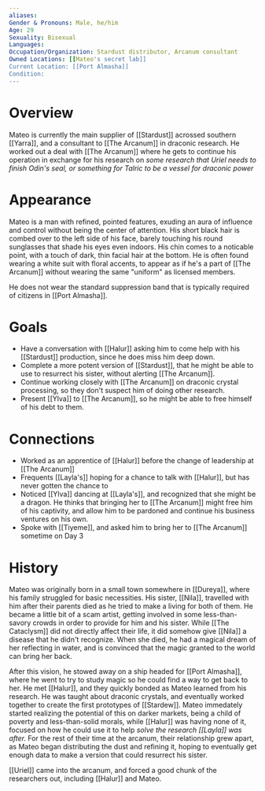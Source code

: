 ```yaml
---
aliases: 
Gender & Pronouns: Male, he/him
Age: 29
Sexuality: Bisexual
Languages: 
Occupation/Organization: Stardust distributor, Arcanum consultant
Owned Locations: [[Mateo's secret lab]]
Current Location: [[Port Almasha]]
Condition:
---
```

# Overview
Mateo is currently the main supplier of [[Stardust]] acrossed southern [[Yarra]], and a consultant to [[The Arcanum]] in draconic research. He worked out a deal with [[The Arcanum]] where he gets to continue his operation in exchange for his research on *some research that Uriel needs to finish Odin's seal, or something for Talric to be a vessel for draconic power*
# Appearance
Mateo is a man with refined, pointed features, exuding an aura of influence and control without being the center of attention. His short black hair is combed over to the left side of his face, barely touching his round sunglasses that shade his eyes even indoors. His chin comes to a noticable point, with a touch of dark, thin facial hair at the bottom. He is often found wearing a white suit with floral accents, to appear as if he's a part of [[The Arcanum]] without wearing the same "uniform" as licensed members.

He does not wear the standard suppression band that is typically required of citizens in [[Port Almasha]].
# Goals
- Have a conversation with [[Halur]] asking him to come help with his [[Stardust]] production, since he does miss him deep down.
- Complete a more potent version of [[Stardust]], that he might be able to use to resurrect his sister, without alerting [[The Arcanum]].
- Continue working closely with [[The Arcanum]] on draconic crystal processing, so they don't suspect him of doing other research.
- Present [[Ylva]] to [[The Arcanum]], so he might be able to free himself of his debt to them.
# Connections
- Worked as an apprentice of [[Halur]] before the change of leadership at [[The Arcanum]]
- Frequents [[Layla's]] hoping for a chance to talk with [[Halur]], but has never gotten the chance to
- Noticed [[Ylva]] dancing at [[Layla's]], and recognized that she might be a dragon. He thinks that bringing her to [[The Arcanum]] might free him of his captivity, and allow him to be pardoned and continue his business ventures on his own. 
- Spoke with [[Tiyeme]], and asked him to bring her to [[The Arcanum]] sometime on Day 3
# History
Mateo was originally born in a small town somewhere in [[Dureya]], where his family struggled for basic necessities. His sister, [[Nila]], travelled with him after their parents died as he tried to make a living for both of them. He became a little bit of a scam artist, getting involved in some less-than-savory crowds in order to provide for him and his sister. While [[The Cataclysm]] did not directly affect their life, it did somehow give [[Nila]] a disease that he didn't recognize. When she died, he had a magical dream of her reflecting in water, and is convinced that the magic granted to the world can bring her back.

After this vision, he stowed away on a ship headed for [[Port Almasha]], where he went to try to study magic so he could find a way to get back to her. He met [[Halur]], and they quickly bonded as Mateo learned from his research. He was taught about draconic crystals, and eventually worked together to create the first prototypes of [[Stardew]]. Mateo immedately started realizing the potential of this on darker markets, being a child of poverty and less-than-solid morals, while [[Halur]] was having none of it, focused on how he could use it to help *solve the research [[Layla]] was after.* For the rest of their time at the arcanum, their relationship grew apart, as Mateo began distributing the dust and refining it, hoping to eventually get enough data to make a version that could resurrect his sister.

[[Uriel]] came into the arcanum, and forced a good chunk of the researchers out, including [[Halur]] and Mateo. 